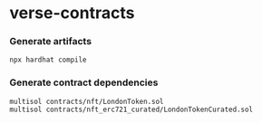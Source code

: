 # verse-contracts

### Generate artifacts

```
npx hardhat compile
```

### Generate contract dependencies

```
multisol contracts/nft/LondonToken.sol
multisol contracts/nft_erc721_curated/LondonTokenCurated.sol
```
